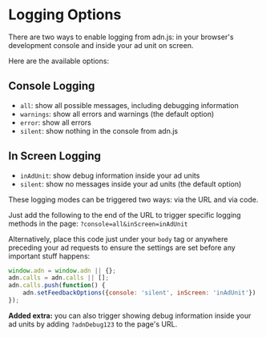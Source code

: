# Logging Options

There are two ways to enable logging from adn.js: in your browser's development console and inside your ad unit on screen.

Here are the available options:

## Console Logging

* `all`: show all possible messages, including debugging information
* `warnings`: show all errors and warnings \(the default option\)
* `error`: show all errors
* `silent`: show nothing in the console from adn.js

## In Screen Logging

* `inAdUnit`: show debug information inside your ad units
* `silent`: show no messages inside your ad units \(the default option\)

These logging modes can be triggered two ways: via the URL and via code.

Just add the following to the end of the URL to trigger specific logging methods in the page: `?console=all&inScreen=inAdUnit`

Alternatively, place this code just under your `body` tag or anywhere preceding your ad requests to ensure the settings are set before any important stuff happens:

```javascript
window.adn = window.adn || {};
adn.calls = adn.calls || [];
adn.calls.push(function() {
    adn.setFeedbackOptions({console: 'silent', inScreen: 'inAdUnit'})
});
```

**Added extra:** you can also trigger showing debug information inside your ad units by adding `?adnDebug123` to the page's URL.

